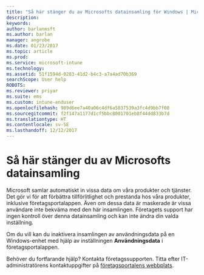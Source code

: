 ```yaml
---
title: "Så här stänger du av Microsofts datainsamling för Windows | Microsoft Docs"
description: 
keywords: 
author: barlanmsft
ms.author: barlan
manager: angrobe
ms.date: 01/23/2017
ms.topic: article
ms.prod: 
ms.service: microsoft-intune
ms.technology: 
ms.assetid: 51f1594d-0283-41d2-b4c3-a7a4ad70b369
searchScope: User help
ROBOTS: 
ms.reviewer: priyar
ms.suite: ems
ms.custom: intune-enduser
ms.openlocfilehash: 989d6ee7a40a06c4df6a5837539a3fc4d9bb7f08
ms.sourcegitcommit: f2f147a1177d1cf5bbc8001701eb8f44dd833b7d
ms.translationtype: HT
ms.contentlocale: sv-SE
ms.lasthandoff: 12/12/2017
---
```

# <a name="how-to-turn-off-microsoft-data-collection"></a>Så här stänger du av Microsofts datainsamling

Microsoft samlar automatiskt in vissa data om våra produkter och tjänster. Det gör vi för att förbättra tillförlitlighet och prestanda hos våra produkter, inklusive företagsportalappen. Även om dessa data är maskerade är vissa användare inte bekväma med den här insamlingen. Företagets support har ingen kontroll över denna datainsamling och kan inte ändra din valda inställning.

Om du vill kan du inaktivera insamlingen av användningsdata på en Windows-enhet med hjälp av inställningen **Användningsdata** i företagsportalappen.

Behöver du fortfarande hjälp? Kontakta företagssupporten. Titta efter IT-administratörens kontaktuppgifter på [företagsportalens webbplats](https://portal.manage.microsoft.com#HelpDeskDialog).
